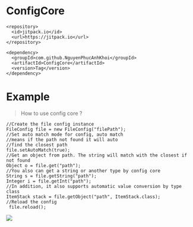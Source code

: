 # ConfigCore
```
<repository>
  <id>jitpack.io</id>
  <url>https://jitpack.io</url>
</repository>
```
```
<dependency>
  <groupId>com.github.NguyenPhucAnhKhoi</groupId>
  <artifactId>ConfigCore</artifactId>
  <version>Tag</version>
</dependency>
```
# Example
> How to use config core ?
```
//Create the file config instance
FileConfig file = new FileConfig("filePath");
//Set auto match mode for config, auto match
//means if the path not found it will auto 
//find the closest path
file.setAutoMatch(true);
//Get an object from path. The string will match with the closest if not found
Object o = file.get("path");
//You also can get a string or another type by config core
String s = file.getString("path");
Integer i = file.getInt("path");
//In addition, it also supports automatic value conversion by type class
ItemStack stack = file.getObject("path", ItemStack.class);
//Reload the config
 file.reload();
```
[![](https://jitpack.io/v/NguyenPhucAnhKhoi/ConfigCore.svg)](https://jitpack.io/#NguyenPhucAnhKhoi/ConfigCore)
